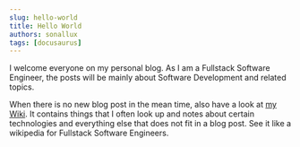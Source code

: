 ```yaml
---
slug: hello-world
title: Hello World
authors: sonallux
tags: [docusaurus]
---
```


I welcome everyone on my personal blog. As I am a Fullstack Software Engineer, the posts will be mainly about Software Development and related topics.

When there is no new blog post in the mean time, also have a look at [my Wiki](/docs/intro). It contains things that I often look up and notes about certain technologies and everything else that does not fit in a blog post. See it like a wikipedia for Fullstack Software Engineers.
